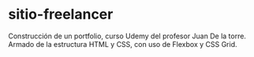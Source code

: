 # sitio-freelancer
Construcción de un portfolio, curso Udemy del profesor Juan De la torre. 
Armado de la estructura HTML y CSS, con uso de Flexbox y CSS Grid. 

